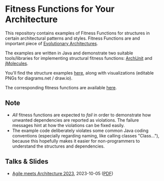 
# Fitness Functions for Your Architecture

This repository contains examples of Fitness Functions for structures in certain architectural patterns and styles.
Fitness Functions are and important piece of [Evolutionary Architectures](https://evolutionaryarchitecture.com/).

The examples are written in Java and demonstrate two suitable tools/libraries for implementing structural
fitness functions: [ArchUnit](https://www.archunit.org/) and [jMolecules](https://xmolecules.org/).

You'll find the structure examples [here](src/main/java), along with visualizations (editable PNGs for
diagrams.net / draw.io).

The corresponding fitness functions are available [here](src/test/java).


## Note

- *All* fitness functions are expected to *fail* in order to demonstrate how unwanted dependencies are reported as
  violations. The failure messages hint at how the violations can be fixed easily.
- The example code deliberately violates some common Java coding conventions (especially regarding naming, like calling
  classes "Class..."), because this hopefully makes it easier for non-programmers to understand the structures and
  dependencies.


## Talks & Slides

- [Agile meets Architecture 2023](https://www.agile-meets-architecture.com/2023/schedule), 2023-10-05 ([PDF](https://thomas-much.de/presentations/FitnessFunctionsForYourArchitecture-AmA-2023.pdf))
